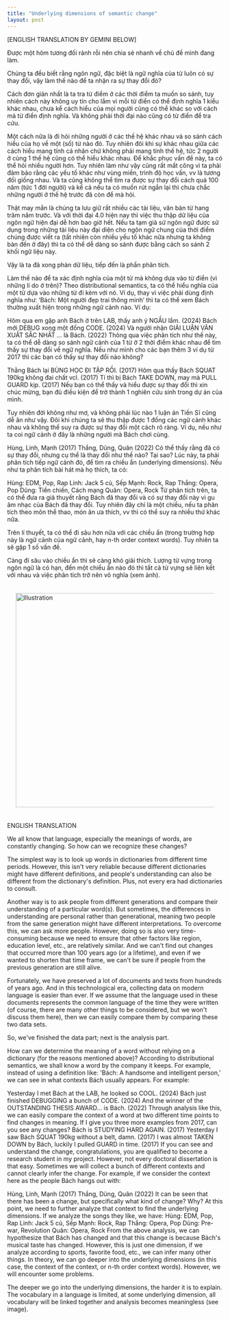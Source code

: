 ```yaml
---
title: "Underlying dimensions of semantic change"
layout: post
---
```

[ENGLISH TRANSLATION BY GEMINI BELOW]

Được một hôm tương đối rảnh rỗi nên chia sẻ nhanh về chủ đề mình đang làm.

Chúng ta đều biết rằng ngôn ngữ, đặc biệt là ngữ nghĩa của từ luôn có sự thay đổi, vậy làm thế nào để ta nhận ra sự thay đổi đó?

Cách đơn giản nhất là ta tra từ điểm ở các thời điểm ta muốn so sánh, tuy nhiên cách này không uy tín cho lắm vì mỗi từ điển có thể định nghĩa 1 kiểu khác nhau, chưa kể cách hiểu của mọi người cũng có thể khác so với cách mà từ điển định nghĩa. Và không phải thời đại nào cũng có từ điển để tra cứu.

Một cách nữa là đi hỏi những người ở các thế hệ khác nhau và so sánh cách hiểu của họ về một (số) từ nào đó. Tuy nhiên đôi khi sự khác nhau giữa các cách hiểu mang tính cá nhân chứ không phải mang tính thế hệ, tức 2 người ở cùng 1 thế hệ cũng có thể hiểu khác nhau. Để khắc phục vấn đề này, ta có thể hỏi nhiều người hơn. Tuy nhiên làm như vậy cũng rất mất công vì ta phải đảm bảo rằng các yếu tố khác như vùng miền, trình độ học vấn, vv là tương đối giống nhau. Và ta cũng không thể tìm ra được sự thay đổi cách quá 100 năm (tức 1 đời người) và kể cả nếu ta có muốn rút ngắn lại thì chưa chắc những người ở thế hệ trước đã còn để mà hỏi.

Thật may mắn là chúng ta lưu giữ rất nhiều các tài liệu, văn bản từ hang trăm năm trước. Và với thời đại 4.0 hiện nay thì việc thu thập dữ liệu của ngôn ngữ hiện đại dễ hơn bao giờ hết. Nếu ta tạm giả sử ngôn ngữ được sử dụng trong những tài liệu này đại diện cho ngôn ngữ chung của thời điểm chúng được viết ra (tất nhiên còn nhiều yếu tố khác nữa nhưng ta không bàn đến ở đây) thì ta có thể dễ dàng so sánh được bằng cách so sánh 2 khối ngữ liệu này.

Vậy là ta đã xong phàn dữ liệu, tiếp đến là phần phân tích.

Làm thế nào để ta xác định nghĩa của một từ mà không dựa vào từ điển (vì những lí do ở trên)? Theo distributional semantics, ta có thể hiểu nghĩa của một từ dựa vào những từ đi kèm với nó. Ví dụ, thay vì việc phải dùng định nghĩa như: ‘Bách: Một người đẹp trai thông minh’ thì ta có thể xem Bách thường xuất hiện trong những ngữ cảnh nào. Ví dụ:

Hôm qua em gặp anh Bách ở trên LAB, thấy anh ý NGẦU lắm. (2024)
Bách mới DEBUG xong một đống CODE. (2024)
Và người nhận GIẢI LUẬN VĂN XUẤT SẮC NHẤT … là Bách. (2022)
Thông qua việc phân tích như thế này, ta có thể dễ dàng so sánh ngữ cảnh của 1 từ ở 2 thời điểm khác nhau để tìm thấy sự thay đổi về ngữ nghĩa. Nếu như mình cho các bạn thêm 3 ví dụ từ 2017 thì các bạn có thấy sự thay đổi nào không?

Thằng Bách lại BÙNG HỌC ĐI TẬP RỒI. (2017)
Hôm qua thấy Bách SQUAT 190kg không đai chất vcl. (2017)
Tí thì bị Bách TAKE DOWN, may mà PULL GUARD kịp. (2017)
Nếu bạn có thể thấy và hiểu được sự thay đổi thì xin chúc mừng, bạn đủ điều kiện để trờ thành 1 nghiên cứu sinh trong dự án của mình.

Tuy nhiên đời không như mơ, và không phải lúc nào 1 luận án Tiến Sĩ cũng dễ ăn như vậy. Đôi khi chúng ta sẽ thu thập được 1 đống các ngữ cảnh khác nhau và không thể suy ra được sự thay đổi một cách rõ ràng. Ví dụ, nếu như ta coi ngữ cảnh ở đây là những người mà Bách chơi cùng.

Hùng, Linh, Mạnh (2017)
Thắng, Dũng, Quân (2022)
Có thể thấy rằng đã có sự thay đổi, nhưng cụ thể là thay đổi như thế nào? Tại sao? Lúc này, ta phải phân tích tiếp ngữ cảnh đó, để tìm ra chiều ẩn (underlying dimensions). Nếu như ta phân tích bài hát mà họ thích, ta có:

Hùng: EDM, Pop, Rap
Linh: Jack 5 củ, Sếp
Mạnh: Rock, Rap
Thắng: Opera, Pop
Dũng: Tiền chiến, Cách mạng
Quân: Opera, Rock
Từ phân tích trên, ta có thể đưa ra giả thuyết rằng Bách đã thay đổi và có sự thay đổi này vì gu âm nhạc của Bách đã thay đổi. Tuy nhiên đây chỉ là một chiều, nếu ta phân tích theo môn thể thao, món ăn ưa thích, vv thì có thể suy ra nhiều thứ khác nữa.

Trên lí thuyết, ta có thể đi sâu hơn nữa với các chiều ẩn (trong trường hợp này là ngữ cảnh của ngữ cảnh, hay n-th order context words). Tuy nhiên ta sẽ gặp 1 số vấn đề.

Càng đi sâu vào chiều ẩn thì sẽ càng khó giải thích.
Lượng từ vựng trong ngôn ngữ là có hạn, đến một chiều ẩn nào đó thì tất cả từ vựng sẽ liên kết với nhau và việc phân tích trở nên vô nghĩa (xem ảnh). 

<div style="display: flex; justify-content: center; padding: 20px;">
    <img src="{{ site.baseurl }}/assets/media/posts/2024-09-01-underlying-dimension-of-semantic-change.png" alt="Illustration" style="width: 500px; height: auto;">
</div>

ENGLISH TRANSLATION

We all know that language, especially the meanings of words, are constantly changing. So how can we recognize these changes? 

The simplest way is to look up words in dictionaries from different time periods. However, this isn't very reliable because different dictionaries might have different definitions, and people's understanding can also be different from the dictionary's definition. Plus, not every era had dictionaries to consult.

Another way is to ask people from different generations and compare their understanding of a particular word(s). But sometimes, the differences in understanding are personal rather than generational, meaning two people from the same generation might have different interpretations. To overcome this, we can ask more people. However, doing so is also very time-consuming because we need to ensure that other factors like region, education level, etc., are relatively similar. And we can't find out changes that occurred more than 100 years ago (or a lifetime), and even if we wanted to shorten that time frame, we can't be sure if people from the previous generation are still alive.

Fortunately, we have preserved a lot of documents and texts from hundreds of years ago. And in this technological era, collecting data on modern language is easier than ever. If we assume that the language used in these documents represents the common language of the time they were written (of course, there are many other things to be considered, but we won't discuss them here), then we can easily compare them by comparing these two data sets.

So, we've finished the data part; next is the analysis part. 

How can we determine the meaning of a word without relying on a dictionary (for the reasons mentioned above)? According to distributional semantics, we shall know a word by the company it keeps. For example, instead of using a definition like: 'Bách: A handsome and intelligent person,' we can see in what contexts Bách usually appears. For example:

Yesterday I met Bách at the LAB, he looked so COOL. (2024)
Bách just finished DEBUGGING a bunch of CODE. (2024)
And the winner of the OUTSTANDING THESIS AWARD... is Bách. (2022)
Through analysis like this, we can easily compare the context of a word at two different time points to find changes in meaning. If I give you three more examples from 2017, can you see any changes?
Bách is STUDYING HARD AGAIN. (2017)
Yesterday I saw Bách SQUAT 190kg without a belt, damn. (2017)
I was almost TAKEN DOWN by Bách, luckily I pulled GUARD in time. (2017)
If you can see and understand the change, congratulations, you are qualified to become a research student in my project.
However, not every doctoral dissertation is that easy. Sometimes we will collect a bunch of different contexts and cannot clearly infer the change. For example, if we consider the context here as the people Bách hangs out with:

Hùng, Linh, Mạnh (2017)
Thắng, Dũng, Quân (2022)
It can be seen that there has been a change, but specifically what kind of change? Why? At this point, we need to further analyze that context to find the underlying dimensions. If we analyze the songs they like, we have:
Hùng: EDM, Pop, Rap
Linh: Jack 5 củ, Sếp
Mạnh: Rock, Rap
Thắng: Opera, Pop
Dũng: Pre-war, Revolution
Quân: Opera, Rock
From the above analysis, we can hypothesize that Bách has changed and that this change is because Bách's musical taste has changed. However, this is just one dimension, if we analyze according to sports, favorite food, etc., we can infer many other things.
In theory, we can go deeper into the underlying dimensions (in this case, the context of the context, or n-th order context words). However, we will encounter some problems.

The deeper we go into the underlying dimensions, the harder it is to explain.
The vocabulary in a language is limited, at some underlying dimension, all vocabulary will be linked together and analysis becomes meaningless (see image).
